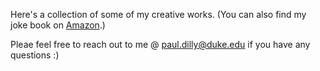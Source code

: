 Here's a collection of some of my creative works. (You can also find my joke book on [Amazon](https://www.amazon.com/Jokes-Puns-Other-Silly-Things/dp/B0CNMYJK1T).)

Pleae feel free to reach out to me @ paul.dilly@duke.edu if you have any questions :)
